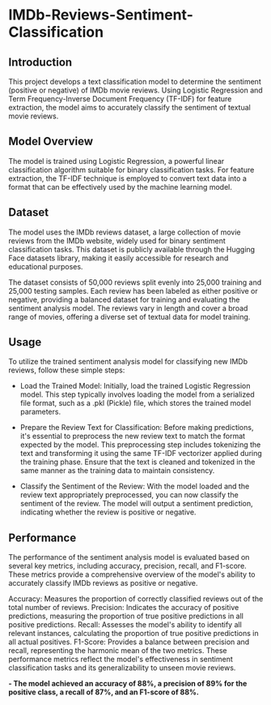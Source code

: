 # IMDb-Reviews-Sentiment-Classification

## Introduction

This project develops a text classification model to determine the sentiment (positive or negative) of IMDb movie reviews. Using Logistic Regression and Term Frequency-Inverse Document Frequency (TF-IDF) for feature extraction, the model aims to accurately classify the sentiment of textual movie reviews.

 ## Model Overview
 
The model is trained using Logistic Regression, a powerful linear classification algorithm suitable for binary classification tasks. For feature extraction, the TF-IDF technique is employed to convert text data into a format that can be effectively used by the machine learning model.

## Dataset

The model uses the IMDb reviews dataset, a large collection of movie reviews from the IMDb website, widely used for binary sentiment classification tasks. This dataset is publicly available through the Hugging Face datasets library, making it easily accessible for research and educational purposes.

The dataset consists of 50,000 reviews split evenly into 25,000 training and 25,000 testing samples. Each review has been labeled as either positive or negative, providing a balanced dataset for training and evaluating the sentiment analysis model. The reviews vary in length and cover a broad range of movies, offering a diverse set of textual data for model training.

## Usage

To utilize the trained sentiment analysis model for classifying new IMDb reviews, follow these simple steps:

- Load the Trained Model: Initially, load the trained Logistic Regression model. This step typically involves loading the model from a serialized file format, such as a .pkl (Pickle) file, which stores the trained model parameters.

- Prepare the Review Text for Classification: Before making predictions, it's essential to preprocess the new review text to match the format expected by the model. This preprocessing step includes tokenizing the text and transforming it using the same TF-IDF vectorizer applied during the training phase. Ensure that the text is cleaned and tokenized in the same manner as the training data to maintain consistency.

- Classify the Sentiment of the Review: With the model loaded and the review text appropriately preprocessed, you can now classify the sentiment of the review. The model will output a sentiment prediction, indicating whether the review is positive or negative.

## Performance

The performance of the sentiment analysis model is evaluated based on several key metrics, including accuracy, precision, recall, and F1-score. These metrics provide a comprehensive overview of the model's ability to accurately classify IMDb reviews as positive or negative.

Accuracy: Measures the proportion of correctly classified reviews out of the total number of reviews.
Precision: Indicates the accuracy of positive predictions, measuring the proportion of true positive predictions in all positive predictions.
Recall: Assesses the model's ability to identify all relevant instances, calculating the proportion of true positive predictions in all actual positives.
F1-Score: Provides a balance between precision and recall, representing the harmonic mean of the two metrics.
These performance metrics reflect the model's effectiveness in sentiment classification tasks and its generalizability to unseen movie reviews.

**- The model achieved an accuracy of 88%, a precision of 89% for the positive class, a recall of 87%, and an F1-score of 88%.**


